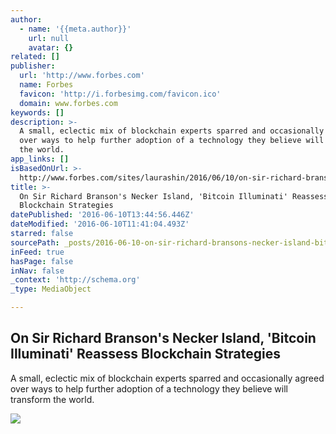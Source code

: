 ```yaml
---
author:
  - name: '{{meta.author}}'
    url: null
    avatar: {}
related: []
publisher:
  url: 'http://www.forbes.com'
  name: Forbes
  favicon: 'http://i.forbesimg.com/favicon.ico'
  domain: www.forbes.com
keywords: []
description: >-
  A small, eclectic mix of blockchain experts sparred and occasionally agreed
  over ways to help further adoption of a technology they believe will transform
  the world.
app_links: []
isBasedOnUrl: >-
  http://www.forbes.com/sites/laurashin/2016/06/10/on-sir-richard-bransons-necker-island-bitcoin-illuminati-reassess-blockchain-strategies/
title: >-
  On Sir Richard Branson's Necker Island, 'Bitcoin Illuminati' Reassess
  Blockchain Strategies
datePublished: '2016-06-10T13:44:56.446Z'
dateModified: '2016-06-10T11:41:04.493Z'
starred: false
sourcePath: _posts/2016-06-10-on-sir-richard-bransons-necker-island-bitcoin-illuminati.md
inFeed: true
hasPage: false
inNav: false
_context: 'http://schema.org'
_type: MediaObject

---
```

<article style=""><h1>On Sir Richard Branson's Necker Island, 'Bitcoin Illuminati' Reassess Blockchain Strategies</h1><p>A small, eclectic mix of blockchain experts sparred and occasionally agreed over ways to help further adoption of a technology they believe will transform the world.</p><img src="http://blogs-images.forbes.com/laurashin/files/2016/06/Pool-jumping-1200x800.jpg" /></article>